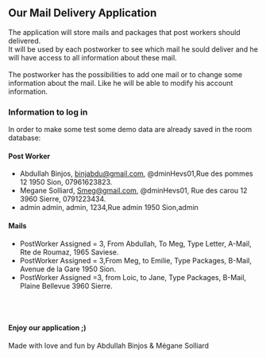 ## Our Mail Delivery Application

The application will store mails and packages that post workers should delivered. <br />
It will be used by each postworker to see which mail he sould deliver and he will have access to all information about these mail. <br />
<br />
The postworker has the possibilities to add one mail or to change some information about the mail. Like he will be able to modify his account information.

### Information to log in

In order to make some test some demo data are already saved in the room database:

#### Post Worker
- Abdullah Binjos, binjabdu@gmail.com, @dminHevs01,Rue des pommes 12 1950 Sion, 07961623823. <br />
- Megane Solliard, Smeg@gmail.com, @dminHevs01, Rue des carou 12 3960 Sierre, 0791223434. <br />
- admin admin, admin, 1234,Rue admin 1950 Sion,admin<br />



#### Mails
- PostWorker Assigned = 3, From Abdullah, To Meg, Type Letter, A-Mail, Rte de Roumaz, 1965 Saviese. 
- PostWorker Assigned = 3,From Meg, to Emilie, Type Packages, B-Mail, Avenue de la Gare 1950 Sion.
- PostWorker Assigned =3, from Loic, to Jane, Type Packages, B-Mail, Plaine Bellevue 3960 Sierre.

<br />
<br />

#### Enjoy our application ;)
Made with love and fun by Abdullah Binjos & Mégane Solliard
